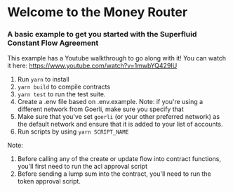 # Welcome to the Money Router 
### A basic example to get you started with the Superfluid Constant Flow Agreement

This example has a Youtube walkthrough to go along with it! You can watch it here: https://www.youtube.com/watch?v=1mwbYQ429IU

1) Run `yarn` to install 
2) `yarn build` to compile contracts
3) `yarn test` to run the test suite.
4) Create a .env file based on .env.example. Note: if you're using a different network from Goerli, make sure you specify that
5) Make sure that you've set `goerli` (or your other preferred network) as the default network and ensure that it is added to your list of accounts.
6) Run scripts by using `yarn SCRIPT_NAME`

Note: 
1) Before calling any of the create or update flow into contract functions, you'll first need to run the acl approval script
2) Before sending a lump sum into the contract, you'll need to run the token approval script.
